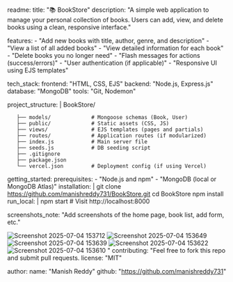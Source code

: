readme:
  title: "📚 BookStore"
  description: "A simple web application to manage your personal collection of books. Users can add, view, and delete books using a clean, responsive interface."

  features:
    - "Add new books with title, author, genre, and description"
    - "View a list of all added books"
    - "View detailed information for each book"
    - "Delete books you no longer need"
    - "Flash messages for actions (success/errors)"
    - "User authentication (if applicable)"
    - "Responsive UI using EJS templates"

  tech_stack:
    frontend: "HTML, CSS, EJS"
    backend: "Node.js, Express.js"
    database: "MongoDB"
    tools: "Git, Nodemon"

  project_structure: |
    BookStore/
 ```   │
    ├── models/             # Mongoose schemas (Book, User)
    ├── public/             # Static assets (CSS, JS)
    ├── views/              # EJS templates (pages and partials)
    ├── routes/             # Application routes (if modularized)
    ├── index.js            # Main server file
    ├── seeds.js            # DB seeding script
    ├── .gitignore
    ├── package.json
    └── vercel.json         # Deployment config (if using Vercel)
```
  getting_started:
    prerequisites:
      - "Node.js and npm"
      - "MongoDB (local or MongoDB Atlas)"
    installation: |
      git clone https://github.com/manishreddy731/BookStore.git
      cd BookStore
      npm install
    run_local: |
      npm start
      # Visit http://localhost:8000

  screenshots_note: "Add screenshots of the home page, book list, add form, etc."
  

  
![Screenshot 2025-07-04 153712](https://github.com/user-attachments/assets/68cd22c4-2f9c-45f2-9081-158143863011)
![Screenshot 2025-07-04 153649](https://github.com/user-attachments/assets/6f9b5036-1407-47f7-8de9-9361c722ab32)
![Screenshot 2025-07-04 153639](https://github.com/user-attachments/assets/afe81f7a-a969-4db1-ba26-0ee782f4646b)
![Screenshot 2025-07-04 153622](https://github.com/user-attachments/assets/4876ca0f-0888-4db8-b950-d65550a29997)
![Screenshot 2025-07-04 153610](https://github.com/user-attachments/assets/02ab3d65-2c4e-4547-98a2-673da69a4d36)
"
contributing: "Feel free to fork this repo and submit pull requests.
  license: "MIT"

  author:
    name: "Manish Reddy"
    github: "https://github.com/manishreddy731"
